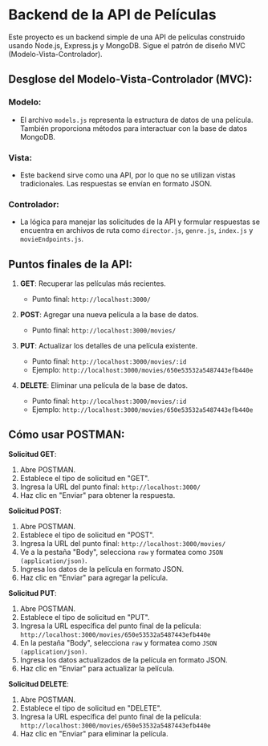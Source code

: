 
# Backend de la API de Películas

Este proyecto es un backend simple de una API de películas construido usando Node.js, Express.js y MongoDB. Sigue el patrón de diseño MVC (Modelo-Vista-Controlador).

## Desglose del Modelo-Vista-Controlador (MVC):

### Modelo:
- El archivo `models.js` representa la estructura de datos de una película. También proporciona métodos para interactuar con la base de datos MongoDB.

### Vista:
- Este backend sirve como una API, por lo que no se utilizan vistas tradicionales. Las respuestas se envían en formato JSON.

### Controlador:
- La lógica para manejar las solicitudes de la API y formular respuestas se encuentra en archivos de ruta como `director.js`, `genre.js`, `index.js` y `movieEndpoints.js`.

## Puntos finales de la API:

1. **GET**: Recuperar las películas más recientes.
   - Punto final: `http://localhost:3000/`

2. **POST**: Agregar una nueva película a la base de datos.
   - Punto final: `http://localhost:3000/movies/`

3. **PUT**: Actualizar los detalles de una película existente.
   - Punto final: `http://localhost:3000/movies/:id`
   - Ejemplo: `http://localhost:3000/movies/650e53532a5487443efb440e`

4. **DELETE**: Eliminar una película de la base de datos.
   - Punto final: `http://localhost:3000/movies/:id`
   - Ejemplo: `http://localhost:3000/movies/650e53532a5487443efb440e`

## Cómo usar POSTMAN:

**Solicitud GET**:
1. Abre POSTMAN.
2. Establece el tipo de solicitud en "GET".
3. Ingresa la URL del punto final: `http://localhost:3000/`
4. Haz clic en "Enviar" para obtener la respuesta.

**Solicitud POST**:
1. Abre POSTMAN.
2. Establece el tipo de solicitud en "POST".
3. Ingresa la URL del punto final: `http://localhost:3000/movies/`
4. Ve a la pestaña "Body", selecciona `raw` y formatea como `JSON (application/json)`.
5. Ingresa los datos de la película en formato JSON.
6. Haz clic en "Enviar" para agregar la película.

**Solicitud PUT**:
1. Abre POSTMAN.
2. Establece el tipo de solicitud en "PUT".
3. Ingresa la URL específica del punto final de la película: `http://localhost:3000/movies/650e53532a5487443efb440e`
4. En la pestaña "Body", selecciona `raw` y formatea como `JSON (application/json)`.
5. Ingresa los datos actualizados de la película en formato JSON.
6. Haz clic en "Enviar" para actualizar la película.

**Solicitud DELETE**:
1. Abre POSTMAN.
2. Establece el tipo de solicitud en "DELETE".
3. Ingresa la URL específica del punto final de la película: `http://localhost:3000/movies/650e53532a5487443efb440e`
4. Haz clic en "Enviar" para eliminar la película.
